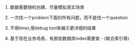 1. 数据需要随机创建，尽量模拟真实场景
2. 一次找一个problem下面的所有问题，而不是找一个question
3. 不用timer,用debug tool来展示更详细的结果

4. 基于现在业务场景，有那些数据库index需要查 - (联合索引等)